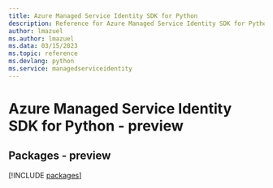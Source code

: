 ```yaml
---
title: Azure Managed Service Identity SDK for Python
description: Reference for Azure Managed Service Identity SDK for Python
author: lmazuel
ms.author: lmazuel
ms.data: 03/15/2023
ms.topic: reference
ms.devlang: python
ms.service: managedserviceidentity
---
```

# Azure Managed Service Identity SDK for Python - preview
## Packages - preview
[!INCLUDE [packages](managed-service-identity-index.md)]